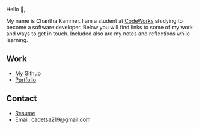 Hello 👋, 

My name is Chantha Kammer. I am a student at [CodeWorks](https://boisecodeworks.com) studying to become a software developer. Below you will find links to some of my work and ways to get in touch. Included also are my notes and reflections while learning. 

## Work

* [My Github](https://github.com/chanthakammer)
* [Portfolio](https://chanthakammer.github.io/)

## Contact

* [Resume](https://chanthakammer.github.io/resume)
* Email: cadetsa219@gmail.com

